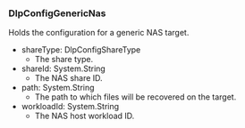 ### DlpConfigGenericNas
Holds the configuration for a generic NAS target.

- shareType: DlpConfigShareType
  - The share type.
- shareId: System.String
  - The NAS share ID.
- path: System.String
  - The path to which files will be recovered on the target.
- workloadId: System.String
  - The NAS host workload ID.
